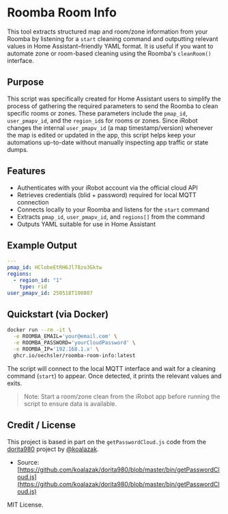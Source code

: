 # Roomba Room Info

This tool extracts structured map and room/zone information from your Roomba by listening for a `start` cleaning command and outputting relevant values in Home Assistant–friendly YAML format. It is useful if you want to automate zone or room-based cleaning using the Roomba's `cleanRoom()` interface.

## Purpose

This script was specifically created for Home Assistant users to simplify the process of gathering the required parameters to send the Roomba to clean specific rooms or zones. These parameters include the `pmap_id`, `user_pmapv_id`, and the `region_id`s for rooms or zones. Since iRobot changes the internal `user_pmapv_id` (a map timestamp/version) whenever the map is edited or updated in the app, this script helps keep your automations up-to-date without manually inspecting app traffic or state dumps.

## Features

* Authenticates with your iRobot account via the official cloud API
* Retrieves credentials (blid + password) required for local MQTT connection
* Connects locally to your Roomba and listens for the `start` command
* Extracts `pmap_id`, `user_pmapv_id`, and `regions[]` from the command
* Outputs YAML suitable for use in Home Assistant

## Example Output

```yaml
---
pmap_id: HClobeEtRH6Jl78zo3Gktw
regions:
  - region_id: "1"
    type: rid
user_pmapv_id: 250518T100807
```

## Quickstart (via Docker)

```bash
docker run --rm -it \
  -e ROOMBA_EMAIL='your@email.com' \
  -e ROOMBA_PASSWORD='yourCloudPassword' \
  -e ROOMBA_IP='192.168.1.x' \
  ghcr.io/oechsler/roomba-room-info:latest
```

The script will connect to the local MQTT interface and wait for a cleaning command (`start`) to appear. Once detected, it prints the relevant values and exits.

> Note: Start a room/zone clean from the iRobot app before running the script to ensure data is available.

## Credit / License

This project is based in part on the `getPasswordCloud.js` code from the [dorita980](https://github.com/koalazak/dorita980) project by [@koalazak](https://github.com/koalazak).

* Source: [https://github.com/koalazak/dorita980/blob/master/bin/getPasswordCloud.js](https://github.com/koalazak/dorita980/blob/master/bin/getPasswordCloud.js)

MIT License.
